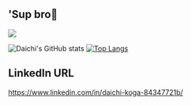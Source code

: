 ## 'Sup bro👋
![](https://komarev.com/ghpvc/?username=Mac709)

![Daichi's GitHub stats](https://github-readme-stats.vercel.app/api?username=Mac709&show_icons=true&theme=transparent)
[![Top Langs](https://github-readme-stats.vercel.app/api/top-langs/?username=Mac709&layout=compact)](https://github.com/Mac709/github-readme-stats)
## LinkedIn URL
https://www.linkedin.com/in/daichi-koga-84347721b/

